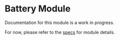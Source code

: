 # Battery Module
Documentation for this module is a work in progress.

For now, please refer to the [specs](specs.yaml) for module details.
